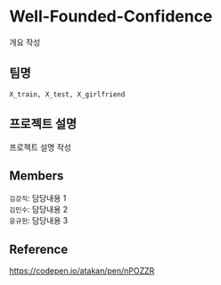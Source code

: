 # Well-Founded-Confidence
개요 작성
<br>

## 팀명
`X_train, X_test, X_girlfriend`
<br>

## 프로젝트 설명
프로젝트 설명 작성
<br>

## Members
`김강직`: 담당내용 1   
`김민수`: 담당내용 2  
`윤규헌`: 담당내용 3  

## Reference
https://codepen.io/atakan/pen/nPOZZR